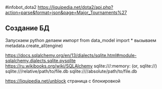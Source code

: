 #infobot_dota2
https://liquipedia.net/dota2/api.php?action=parse&format=json&page=Major_Tournaments%27

<h2>Создание БД</h2>
Запускаем python
делаем импорт
from data_model import *
вызываем metadata.create_all(engine)

https://docs.sqlalchemy.org/en/13/dialects/sqlite.html#module-sqlalchemy.dialects.sqlite.pysqlite
https://ru.wikibooks.org/wiki/SQLAlchemy
sqlite:///:memory: (or, sqlite://)
sqlite:///relative/path/to/file.db
sqlite:////absolute/path/to/file.db

https://liquipedia.net/unblock страница с блокировкой